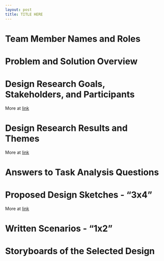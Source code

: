 ```yaml
---
layout: post
title: TITLE HERE
---
```


# Team Member Names and Roles

# Problem and Solution Overview

# Design Research Goals, Stakeholders, and Participants



More at [link](https://williamdowns.github.io/amarteurs/2018-10-04-ContextualInquiryReview/ "Contextual Inquiry Review")

# Design Research Results and Themes

More at [link](https://williamdowns.github.io/amarteurs/2018-10-04-ContextualInquiryReview/ "Contextual Inquiry Review")

# Answers to Task Analysis Questions

# Proposed Design Sketches - “3x4”

More at [link](https://williamdowns.github.io/amarteurs/2018-10-19-ProjectDesignCheckIn/ "Project Design Check-In")

# Written Scenarios - “1x2”


# Storyboards of the Selected Design
